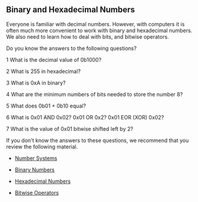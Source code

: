 ## Binary and Hexadecimal Numbers

Everyone is familiar with decimal numbers. However, with computers it is often
much more convenient to work with binary and hexadecimal numbers. We also need
to learn how to deal with bits, and bitwise operators.

Do you know the answers to the following questions?

1 What is the decimal value of 0b1000?

2 What is 255 in hexadecimal?

3 What is 0xA in binary?

4 What are the minimum numbers of bits needed to store the number 8?

5 What does 0b01 + 0b10 equal?

6 What is 0x01 AND 0x02? 0x01 OR 0x2? 0x01 EOR (XOR) 0x02?

7 What is the value of 0x01 bitwise shifted left by 2?

If you don't know the answers to these questions, we recommend that you review
the following material.

* [Number Systems](https://www.khanacademy.org/math/pre-algebra/applying-math-reasoning-topic/alternate-number-bases/v/number-systems-introduction)

* [Binary Numbers](http://en.wikipedia.org/wiki/Binary_number)

* [Hexadecimal Numbers](https://learn.sparkfun.com/tutorials/hexadecimal)

* [Bitwise Operators](http://en.wikipedia.org/wiki/Bitwise_operations_in_C)

